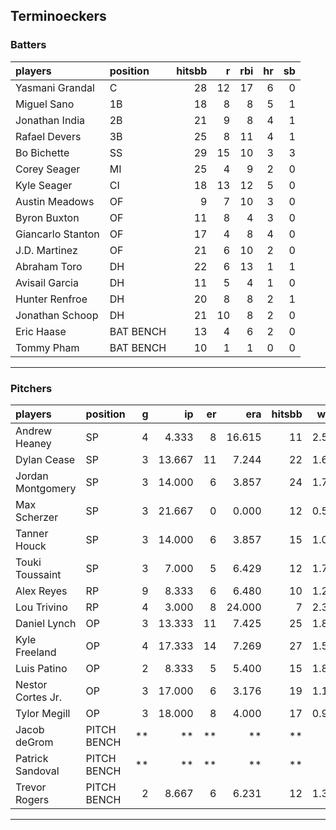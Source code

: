 ## Terminoeckers

### Batters

 
|players           |position  | hitsbb|  r| rbi| hr| sb| 
|:-----------------|:---------|------:|--:|---:|--:|--:| 
|Yasmani Grandal   |C         |     28| 12|  17|  6|  0| 
|Miguel Sano       |1B        |     18|  8|   8|  5|  1| 
|Jonathan India    |2B        |     21|  9|   8|  4|  1| 
|Rafael Devers     |3B        |     25|  8|  11|  4|  1| 
|Bo Bichette       |SS        |     29| 15|  10|  3|  3| 
|Corey Seager      |MI        |     25|  4|   9|  2|  0| 
|Kyle Seager       |CI        |     18| 13|  12|  5|  0| 
|Austin Meadows    |OF        |      9|  7|  10|  3|  0| 
|Byron Buxton      |OF        |     11|  8|   4|  3|  0| 
|Giancarlo Stanton |OF        |     17|  4|   8|  4|  0| 
|J.D. Martinez     |OF        |     21|  6|  10|  2|  0| 
|Abraham Toro      |DH        |     22|  6|  13|  1|  1| 
|Avisail Garcia    |DH        |     11|  5|   4|  1|  0| 
|Hunter Renfroe    |DH        |     20|  8|   8|  2|  1| 
|Jonathan Schoop   |DH        |     21| 10|   8|  2|  0| 
|Eric Haase        |BAT BENCH |     13|  4|   6|  2|  0| 
|Tommy Pham        |BAT BENCH |     10|  1|   1|  0|  0| 


* * *

### Pitchers

 
|players           |position    |  g|     ip| er|    era| hitsbb|  whip| so|  w| sv| 
|:-----------------|:-----------|--:|------:|--:|------:|------:|-----:|--:|--:|--:| 
|Andrew Heaney     |SP          |  4|  4.333|  8| 16.615|     11| 2.538|  4|  0|  0| 
|Dylan Cease       |SP          |  3| 13.667| 11|  7.244|     22| 1.610| 25|  1|  0| 
|Jordan Montgomery |SP          |  3| 14.000|  6|  3.857|     24| 1.714| 14|  0|  0| 
|Max Scherzer      |SP          |  3| 21.667|  0|  0.000|     12| 0.554| 32|  2|  0| 
|Tanner Houck      |SP          |  3| 14.000|  6|  3.857|     15| 1.071| 11|  0|  0| 
|Touki Toussaint   |SP          |  3|  7.000|  5|  6.429|     12| 1.714|  3|  0|  0| 
|Alex Reyes        |RP          |  9|  8.333|  6|  6.480|     10| 1.200| 12|  2|  1| 
|Lou Trivino       |RP          |  4|  3.000|  8| 24.000|      7| 2.333|  2|  0|  0| 
|Daniel Lynch      |OP          |  3| 13.333| 11|  7.425|     25| 1.875| 11|  0|  0| 
|Kyle Freeland     |OP          |  4| 17.333| 14|  7.269|     27| 1.558| 17|  1|  0| 
|Luis Patino       |OP          |  2|  8.333|  5|  5.400|     15| 1.800|  9|  1|  0| 
|Nestor Cortes Jr. |OP          |  3| 17.000|  6|  3.176|     19| 1.118| 16|  0|  0| 
|Tylor Megill      |OP          |  3| 18.000|  8|  4.000|     17| 0.944| 23|  2|  0| 
|Jacob deGrom      |PITCH BENCH | **|     **| **|     **|     **|    **| **| **| **| 
|Patrick Sandoval  |PITCH BENCH | **|     **| **|     **|     **|    **| **| **| **| 
|Trevor Rogers     |PITCH BENCH |  2|  8.667|  6|  6.231|     12| 1.385|  9|  0|  0| 


* * *


